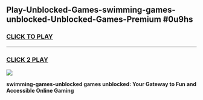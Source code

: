 
## Play-Unblocked-Games-swimming-games-unblocked-Unblocked-Games-Premium #0u9hs
<h3>
<a href="https://premium.freeplayer.one?title=swimming-games-unblocked&ref=12M">CLICK TO PLAY</a></h3>
<hr>

<h3>
<a href="https://premium.freeplayer.one?title=swimming-games-unblocked&ref=12M">CLICK 2 PLAY</a>
  
</h3>

<a href="https://premium.freeplayer.one?title=swimming-games-unblocked&ref=12M"><img src="https://clearcache.store/games.png"></a>


**swimming-games-unblocked games unblocked: Your Gateway to Fun and Accessible Online Gaming**
